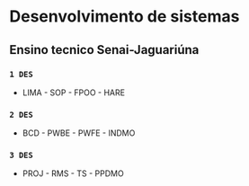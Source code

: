 # Desenvolvimento de sistemas 

## Ensino tecnico Senai-Jaguariúna

### `1 DES`
- LIMA - SOP - FPOO - HARE
### `2 DES`
- BCD - PWBE - PWFE - INDMO
### `3 DES`
- PROJ - RMS - TS - PPDMO

